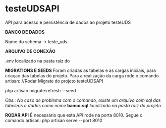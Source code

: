 # testeUDSAPI
API para acesso e persistência de dados ao projeto testeUDS

**BANCO DE DADOS**

Nome do schema -> teste_uds

**ARQUIVO DE CONEXÃO**

.env localizado na pasta raiz do 

****MIGRATIONS E SEEDS****
Foram criadas as tabelas e as cargas iniciais, para criaçao das tabelas do projeto. Para a realização da carga rode o comando artisan:
//Rodar Migrate do projeto testeUDSAPI

php artisan migrate:refresh --seed

_Obs.: No caso de problema com o comando, existe um arquivo com sql das tabeleas e dados como nome_ **banco.sql** _localizado na pasta raiz do projeto_

**RODAR API**
É necessário que está API rode na porta 8010. Segue o comando artisan:
php artisan serve --port 8010
